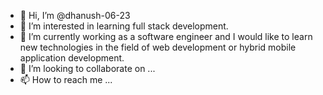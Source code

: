 - 👋 Hi, I’m @dhanush-06-23
- 👀 I’m interested in learning full stack development.
- 🌱 I’m currently working as a software engineer and I would like to learn new technologies in the field of web development or hybrid mobile application development.
- 💞️ I’m looking to collaborate on ...
- 📫 How to reach me ...

<!---
dhanush-06-23/dhanush-06-23 is a ✨ special ✨ repository because its `README.md` (this file) appears on your GitHub profile.
You can click the Preview link to take a look at your changes.
--->

